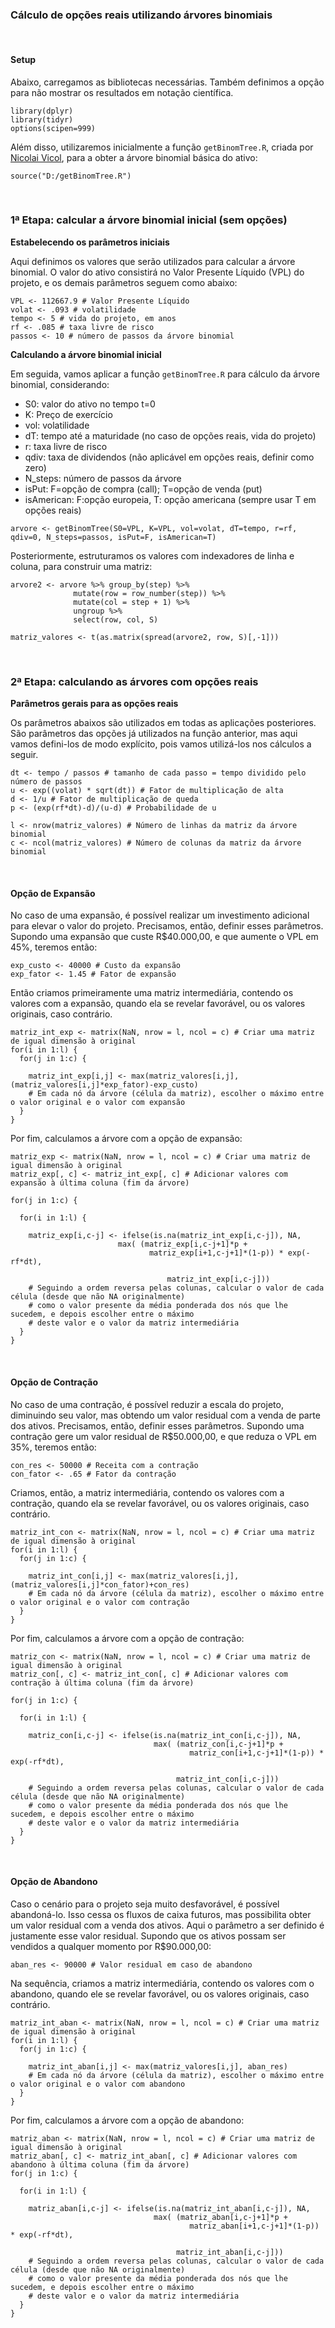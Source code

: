 ### Cálculo de opções reais utilizando árvores binomiais

<br>

#### **Setup**

Abaixo, carregamos as bibliotecas necessárias. Também definimos a opção
para não mostrar os resultados em notação científica.

    library(dplyr)
    library(tidyr)
    options(scipen=999)

Além disso, utilizaremos inicialmente a função `getBinomTree.R`, criada
por [Nicolai
Vicol](https://github.com/nicolaivicol/binomial-tree-options-R), para a
obter a árvore binomial básica do ativo:

    source("D:/getBinomTree.R")

<br>

### **1ª Etapa: calcular a árvore binomial inicial (sem opções)**

**Estabelecendo os parâmetros iniciais**

Aqui definimos os valores que serão utilizados para calcular a árvore
binomial. O valor do ativo consistirá no Valor Presente Líquido (VPL) do
projeto, e os demais parâmetros seguem como abaixo:

    VPL <- 112667.9 # Valor Presente Líquido
    volat <- .093 # volatilidade
    tempo <- 5 # vida do projeto, em anos
    rf <- .085 # taxa livre de risco
    passos <- 10 # número de passos da árvore binomial

**Calculando a árvore binomial inicial**

Em seguida, vamos aplicar a função `getBinomTree.R` para cálculo da
árvore binomial, considerando:

-   S0: valor do ativo no tempo t=0
-   K: Preço de exercício
-   vol: volatilidade
-   dT: tempo até a maturidade (no caso de opções reais, vida do
    projeto)
-   r: taxa livre de risco
-   qdiv: taxa de dividendos (não aplicável em opções reais, definir
    como zero)
-   N\_steps: número de passos da árvore
-   isPut: F=opção de compra (call); T=opção de venda (put)
-   isAmerican: F:opção europeia, T: opção americana (sempre usar T em
    opções reais)

<!-- -->

    arvore <- getBinomTree(S0=VPL, K=VPL, vol=volat, dT=tempo, r=rf, qdiv=0, N_steps=passos, isPut=F, isAmerican=T)

Posteriormente, estruturamos os valores com indexadores de linha e
coluna, para construir uma matriz:

    arvore2 <- arvore %>% group_by(step) %>% 
                  mutate(row = row_number(step)) %>%
                  mutate(col = step + 1) %>%
                  ungroup %>%
                  select(row, col, S)

    matriz_valores <- t(as.matrix(spread(arvore2, row, S)[,-1]))

<br>

### **2ª Etapa: calculando as árvores com opções reais**

**Parâmetros gerais para as opções reais**

Os parâmetros abaixos são utilizados em todas as aplicações posteriores.
São parâmetros das opções já utilizados na função anterior, mas aqui
vamos defini-los de modo explícito, pois vamos utilizá-los nos cálculos
a seguir.

    dt <- tempo / passos # tamanho de cada passo = tempo dividido pelo número de passos
    u <- exp((volat) * sqrt(dt)) # Fator de multiplicação de alta
    d <- 1/u # Fator de multiplicação de queda
    p <- (exp(rf*dt)-d)/(u-d) # Probabilidade de u

    l <- nrow(matriz_valores) # Número de linhas da matriz da árvore binomial
    c <- ncol(matriz_valores) # Número de colunas da matriz da árvore binomial

<br>

#### **Opção de Expansão**

No caso de uma expansão, é possível realizar um investimento adicional
para elevar o valor do projeto. Precisamos, então, definir esses
parâmetros. Supondo uma expansão que custe R$40.000,00, e que aumente o
VPL em 45%, teremos então:

    exp_custo <- 40000 # Custo da expansão
    exp_fator <- 1.45 # Fator de expansão

Então criamos primeiramente uma matriz intermediária, contendo os
valores com a expansão, quando ela se revelar favorável, ou os valores
originais, caso contrário.

    matriz_int_exp <- matrix(NaN, nrow = l, ncol = c) # Criar uma matriz de igual dimensão à original
    for(i in 1:l) {
      for(j in 1:c) {
        
        matriz_int_exp[i,j] <- max(matriz_valores[i,j], (matriz_valores[i,j]*exp_fator)-exp_custo)
        # Em cada nó da árvore (célula da matriz), escolher o máximo entre o valor original e o valor com expansão
      }
    }

Por fim, calculamos a árvore com a opção de expansão:

    matriz_exp <- matrix(NaN, nrow = l, ncol = c) # Criar uma matriz de igual dimensão à original
    matriz_exp[, c] <- matriz_int_exp[, c] # Adicionar valores com expansão à última coluna (fim da árvore)

    for(j in 1:c) {
      
      for(i in 1:l) {
        
        matriz_exp[i,c-j] <- ifelse(is.na(matriz_int_exp[i,c-j]), NA,
                            max( (matriz_exp[i,c-j+1]*p + 
                                   matriz_exp[i+1,c-j+1]*(1-p)) * exp(-rf*dt),
                                        
                                       matriz_int_exp[i,c-j]))
        # Seguindo a ordem reversa pelas colunas, calcular o valor de cada célula (desde que não NA originalmente)
        # como o valor presente da média ponderada dos nós que lhe sucedem, e depois escolher entre o máximo
        # deste valor e o valor da matriz intermediária
      }
    }

<br>

#### **Opção de Contração**

No caso de uma contração, é possível reduzir a escala do projeto,
diminuindo seu valor, mas obtendo um valor residual com a venda de parte
dos ativos. Precisamos, então, definir esses parâmetros. Supondo uma
contração gere um valor residual de R$50.000,00, e que reduza o VPL em
35%, teremos então:

    con_res <- 50000 # Receita com a contração
    con_fator <- .65 # Fator da contração

Criamos, então, a matriz intermediária, contendo os valores com a
contração, quando ela se revelar favorável, ou os valores originais,
caso contrário.

    matriz_int_con <- matrix(NaN, nrow = l, ncol = c) # Criar uma matriz de igual dimensão à original
    for(i in 1:l) {
      for(j in 1:c) {
        
        matriz_int_con[i,j] <- max(matriz_valores[i,j], (matriz_valores[i,j]*con_fator)+con_res)
        # Em cada nó da árvore (célula da matriz), escolher o máximo entre o valor original e o valor com contração
      }
    }

Por fim, calculamos a árvore com a opção de contração:

    matriz_con <- matrix(NaN, nrow = l, ncol = c) # Criar uma matriz de igual dimensão à original
    matriz_con[, c] <- matriz_int_con[, c] # Adicionar valores com contração à última coluna (fim da árvore)

    for(j in 1:c) {
      
      for(i in 1:l) {
        
        matriz_con[i,c-j] <- ifelse(is.na(matriz_int_con[i,c-j]), NA,
                                    max( (matriz_con[i,c-j+1]*p + 
                                            matriz_con[i+1,c-j+1]*(1-p)) * exp(-rf*dt),
                                         
                                         matriz_int_con[i,c-j]))
        # Seguindo a ordem reversa pelas colunas, calcular o valor de cada célula (desde que não NA originalmente)
        # como o valor presente da média ponderada dos nós que lhe sucedem, e depois escolher entre o máximo
        # deste valor e o valor da matriz intermediária
      }
    }

<br>

#### **Opção de Abandono**

Caso o cenário para o projeto seja muito desfavorável, é possível
abandoná-lo. Isso cessa os fluxos de caixa futuros, mas possibilita
obter um valor residual com a venda dos ativos. Aqui o parâmetro a ser
definido é justamente esse valor residual. Supondo que os ativos possam
ser vendidos a qualquer momento por R$90.000,00:

    aban_res <- 90000 # Valor residual em caso de abandono

Na sequência, criamos a matriz intermediária, contendo os valores com o
abandono, quando ele se revelar favorável, ou os valores originais, caso
contrário.

    matriz_int_aban <- matrix(NaN, nrow = l, ncol = c) # Criar uma matriz de igual dimensão à original
    for(i in 1:l) {
      for(j in 1:c) {
        
        matriz_int_aban[i,j] <- max(matriz_valores[i,j], aban_res)
        # Em cada nó da árvore (célula da matriz), escolher o máximo entre o valor original e o valor com abandono
      }
    }

Por fim, calculamos a árvore com a opção de abandono:

    matriz_aban <- matrix(NaN, nrow = l, ncol = c) # Criar uma matriz de igual dimensão à original
    matriz_aban[, c] <- matriz_int_aban[, c] # Adicionar valores com abandono à última coluna (fim da árvore)
    for(j in 1:c) {
      
      for(i in 1:l) {
        
        matriz_aban[i,c-j] <- ifelse(is.na(matriz_int_aban[i,c-j]), NA,
                                    max( (matriz_aban[i,c-j+1]*p + 
                                            matriz_aban[i+1,c-j+1]*(1-p)) * exp(-rf*dt),
                                         
                                         matriz_int_aban[i,c-j]))
        # Seguindo a ordem reversa pelas colunas, calcular o valor de cada célula (desde que não NA originalmente)
        # como o valor presente da média ponderada dos nós que lhe sucedem, e depois escolher entre o máximo
        # deste valor e o valor da matriz intermediária
      }
    }
